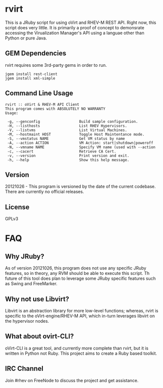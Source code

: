 rvirt
=====
This is a JRuby script for using oVirt and RHEV-M REST API. Right now, this script does very little. It is primarily a proof of concept to demonsrate accessing the Virualization Manager's API using a languae other than Python or pure Java.


GEM Dependencies
----------------
rvirt requires some 3rd-party gems in order to run. 

    jgem install rest-client
    jgem install xml-simple


Command Line Usage
------------------

    rvirt :: oVirt & RHEV-M API Client
    This program comes with ABSOLUTELY NO WARRANTY
    Usage: 
 
     -g, --genconfig                  Build sample configuration.
     -H, --listhosts                  List RHEV Hypervisors.
     -V, --listvms                    List Virtual Machines.
     -M, --hostmaint HOST             Toggle Host Maintentance mode.
     -S, --vmstatus NAME              Get VM status by name
     -A, --action ACTION              VM Action: start|shutdown|poweroff
     -N, --vmname NAME                Specify VM name (used with --action
     -c, --cacert                     Retrieve CA Cert.
     -v, --version                    Print version and exit.
     -h, --help                       Show this help message.


Version
-------
20121026 - This program is versioned by the date of the current codebase. There are currently no official releases.


License
-------
GPLv3

FAQ
===

Why JRuby?
----------
As of version 20121026, this program does not use any specific JRuby features, so in theory, any RVM should be able to execute this script. Th future of this tool does plan to leverage some JRuby specific features such as Swing and FreeMarker.

Why not use Libvirt?
--------------------
Libvirt is an abstraction library for more low-level functions; whereas, rvirt is specific to the oVirt-engine/RHEV-M API, which in-turn leverages libvirt on the hypervisor nodes.

What about ovirt-CLI?
---------------------
oVirt-CLI is a great tool, and currently more complete than rvirt, but it is written in Python not Ruby. This project aims to create a Ruby based toolkit.

IRC Channel
-----------
Join #rhev on FreeNode to discuss the project and get assistance.
